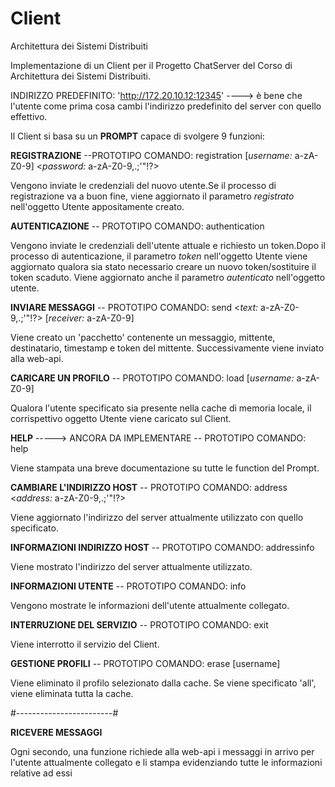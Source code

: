 # Client
Architettura dei Sistemi Distribuiti

Implementazione di un Client per il Progetto ChatServer del Corso di Architettura dei Sistemi Distribuiti.

INDIRIZZO PREDEFINITO: 'http://172.20.10.12:12345' ----> è bene che l'utente come prima cosa cambi l'indirizzo predefinito del server con quello effettivo.

Il Client si basa su un <b>PROMPT</b> capace di svolgere 9 funzioni: 


<b>REGISTRAZIONE</b> --PROTOTIPO COMANDO: registration [*username:* a-zA-Z0-9] <*password:* a-zA-Z0-9,.;'"!?>

Vengono inviate le credenziali del nuovo utente.Se il processo di registrazione va a buon fine, viene aggiornato il parametro *registrato* nell'oggetto Utente appositamente creato.



<b>AUTENTICAZIONE</b> -- PROTOTIPO COMANDO: authentication 

Vengono inviate le credenziali dell'utente attuale e richiesto un token.Dopo il processo di autenticazione, il parametro *token* nell'oggetto Utente viene aggiornato qualora sia stato necessario creare un nuovo token/sostituire il token scaduto. Viene aggiornato anche il parametro *autenticato* nell'oggetto utente.



<b>INVIARE MESSAGGI</b> -- PROTOTIPO COMANDO: send <*text:* a-zA-Z0-9,.;'"!?> [*receiver:* a-zA-Z0-9] 

Viene creato un 'pacchetto' contenente un messaggio, mittente, destinatario, timestamp e token del mittente. Successivamente viene inviato alla web-api.



<b>CARICARE UN PROFILO</b> -- PROTOTIPO COMANDO: load [*username:* a-zA-Z0-9] 

Qualora l'utente specificato sia presente nella cache di memoria locale, il corrispettivo oggetto Utente viene caricato sul Client.



<b>HELP</b> -----> ANCORA DA IMPLEMENTARE -- PROTOTIPO COMANDO: help

Viene stampata una breve documentazione su tutte le function del Prompt.



<b>CAMBIARE L'INDIRIZZO HOST</b> -- PROTOTIPO COMANDO: address <*address:* a-zA-Z0-9,.;'"!?>  

Viene aggiornato l'indirizzo del server attualmente utilizzato con quello specificato.



<b>INFORMAZIONI INDIRIZZO HOST</b> -- PROTOTIPO COMANDO: addressinfo  

Viene mostrato l'indirizzo del server attualmente utilizzato.



<b>INFORMAZIONI UTENTE</b> -- PROTOTIPO COMANDO: info  

Vengono mostrate le informazioni dell'utente attualmente collegato.



<b>INTERRUZIONE DEL SERVIZIO</b> --  PROTOTIPO COMANDO: exit  

Viene interrotto il servizio del Client.



<b>GESTIONE PROFILI</b> --  PROTOTIPO COMANDO: erase [username]  

Viene eliminato il profilo selezionato dalla cache. Se viene specificato 'all', viene eliminata tutta la cache.



#------------------------#



<b>RICEVERE MESSAGGI</b> 

Ogni secondo, una funzione richiede alla web-api i messaggi in arrivo per l'utente attualmente collegato e li stampa evidenziando tutte le informazioni relative ad essi
